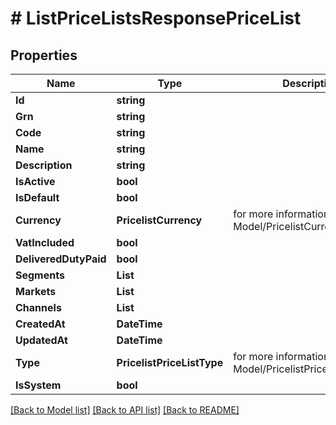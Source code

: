 # # ListPriceListsResponsePriceList


## Properties 


Name | Type | Description | Notes
------------ | ------------- | ------------- | -------------
**Id**| **string** |   | [optional]
**Grn**| **string** |   | [optional]
**Code**| **string** |   | [optional]
**Name**| **string** |   | [optional]
**Description**| **string** |   | [optional]
**IsActive**| **bool** |   | [optional]
**IsDefault**| **bool** |   | [optional]
**Currency**| **PricelistCurrency** |  for more information please, see Model/PricelistCurrency.php  | [optional]
**VatIncluded**| **bool** |   | [optional]
**DeliveredDutyPaid**| **bool** |   | [optional]
**Segments**| **List<string>** |   | [optional]
**Markets**| **List<string>** |   | [optional]
**Channels**| **List<string>** |   | [optional]
**CreatedAt**| **DateTime** |   | [optional]
**UpdatedAt**| **DateTime** |   | [optional]
**Type**| **PricelistPriceListType** |  for more information please, see Model/PricelistPriceListType.php  | [optional]
**IsSystem**| **bool** |   | [optional]


[[Back to Model list]](../../README.md#models) [[Back to API list]](../../README.md#endpoints) [[Back to README]](../../README.md)

